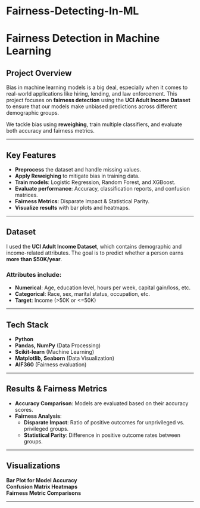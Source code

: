 # Fairness-Detecting-In-ML
# Fairness Detection in Machine Learning

## Project Overview
Bias in machine learning models is a big deal, especially when it comes to real-world applications like hiring, lending, and law enforcement. This project focuses on **fairness detection** using the **UCI Adult Income Dataset** to ensure that our models make unbiased predictions across different demographic groups.

We tackle bias using **reweighing**, train multiple classifiers, and evaluate both accuracy and fairness metrics.

---

## Key Features
- **Preprocess** the dataset and handle missing values.
- **Apply Reweighing** to mitigate bias in training data.
- **Train models**: Logistic Regression, Random Forest, and XGBoost.
- **Evaluate performance**: Accuracy, classification reports, and confusion matrices.
- **Fairness Metrics**: Disparate Impact & Statistical Parity.
- **Visualize results** with bar plots and heatmaps.

---

## Dataset
I used the **UCI Adult Income Dataset**, which contains demographic and income-related attributes. The goal is to predict whether a person earns **more than $50K/year**.

### Attributes include:
- **Numerical**: Age, education level, hours per week, capital gain/loss, etc.
- **Categorical**: Race, sex, marital status, occupation, etc.
- **Target**: Income (>50K or <=50K)

---

##  Tech Stack
- **Python** 
- **Pandas, NumPy** (Data Processing)
- **Scikit-learn** (Machine Learning)
- **Matplotlib, Seaborn** (Data Visualization)
- **AIF360** (Fairness evaluation)

---

## Results & Fairness Metrics
- **Accuracy Comparison**: Models are evaluated based on their accuracy scores.
- **Fairness Analysis**:
  - **Disparate Impact**: Ratio of positive outcomes for unprivileged vs. privileged groups.
  - **Statistical Parity**: Difference in positive outcome rates between groups.

---

## Visualizations
 **Bar Plot for Model Accuracy**  
 **Confusion Matrix Heatmaps**  
 **Fairness Metric Comparisons**

---

